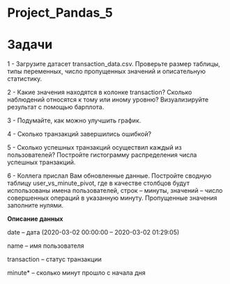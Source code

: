 # Project_Pandas_5
<h1>Задачи</h1>
<p>1 - Загрузите датасет transaction_data.csv. Проверьте размер таблицы, типы переменных, число пропущенных значений и описательную статистику.
</p>
<p>2 - Какие значения находятся в колонке transaction? Сколько наблюдений относятся к тому или иному уровню? Визуализируйте результат с помощью барплота. 
</p>
<p>3 - Подумайте, как можно улучшить график.
</p>
<p>4 - Сколько транзакций завершились ошибкой?
</p>
<p>5 - Сколько успешных транзакций осуществил каждый из пользователей? Постройте гистограмму распределения числа успешных транзакций.
</p>
<p>6 - Коллега прислал Вам обновленные данные. Постройте сводную таблицу user_vs_minute_pivot, где в качестве столбцов будут использованы имена пользователей, строк – минуты, значений – число совершенных операций в указанную минуту. Пропущенные значения заполните нулями.
</p>

<p><b>Описание данных</b></p>
<p>date – дата (2020-03-02 00:00:00 – 2020-03-02 01:29:05)
</p>
<p>name – имя пользователя
</p>
<p>transaction – статус транзакции
</p>
<p>minute* – сколько минут прошло с начала дня
</p>
